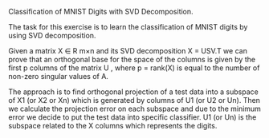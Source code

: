 Classification of MNIST Digits with SVD Decomposition.

The task for this exercise is to learn the classification of MNIST digits by using SVD decomposition.

 Given a matrix X ∈ R m×n and its SVD decomposition X = USV.T we can prove that an orthogonal base for the space of the columns is given by the first p columns of the matrix U , where p = rank(X) is equal to the number of non-zero singular values of A.

The approach is to find orthogonal projection of a test data into a subspace of X1 (or X2 or Xn) which is generated by columns of U1 (or U2 or Un). Then we calculate the projection error on each subspace and due to the minimum error we decide to put the test data into specific classifier. U1 (or Un) is the subspace related to the X columns which represents the digits.
